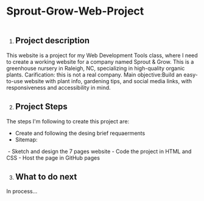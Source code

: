 # Sprout-Grow-Web-Project

<img srce="images/Logo-png/Artboard 2_1.png"/>

1. ## Project description
 This website is a project for my  Web Development Tools class, where I need to create a working website for a company named Sprout & Grow. This is a greenhouse nursery in Raleigh, NC, specializing in high-quality organic plants. Carification: this is not a real company. 
 Main objective:Build an easy-to-use website with plant info, gardening tips, and social media links, with responsiveness and accessibility in mind.
 
2. ## Project Steps
The steps I'm following to create this project are:
- Create and following the desing brief requaerments
- Sitemap:
<img srce="images/Pulgarin_Sitemap.png"/>
- Sketch and design the 7 pages website
- Code the project in HTML and CSS
- Host the page in GitHub pages

3. ## What to do next
In process...



